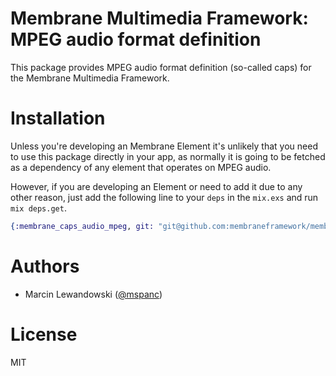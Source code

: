 # Membrane Multimedia Framework: MPEG audio format definition

This package provides MPEG audio format definition (so-called caps) for the
Membrane Multimedia Framework.

# Installation

Unless you're developing an Membrane Element it's unlikely that you need to
use this package directly in your app, as normally it is going to be fetched as
a dependency of any element that operates on MPEG audio.

However, if you are developing an Element or need to add it due to any other
reason, just add the following line to your `deps` in the `mix.exs` and run
`mix deps.get`.

```elixir
{:membrane_caps_audio_mpeg, git: "git@github.com:membraneframework/membrane-caps-audio-mpeg.git"}
```

# Authors

* Marcin Lewandowski ([@mspanc](https://twitter.com/mspanc))

# License

MIT
